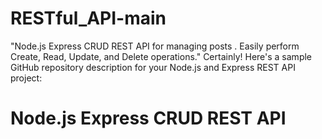 # RESTful_API-main
"Node.js Express CRUD REST API for managing posts . Easily perform Create, Read, Update, and Delete operations." Certainly! Here's a sample GitHub repository description for your Node.js and Express REST API project:
# Node.js Express CRUD REST API

